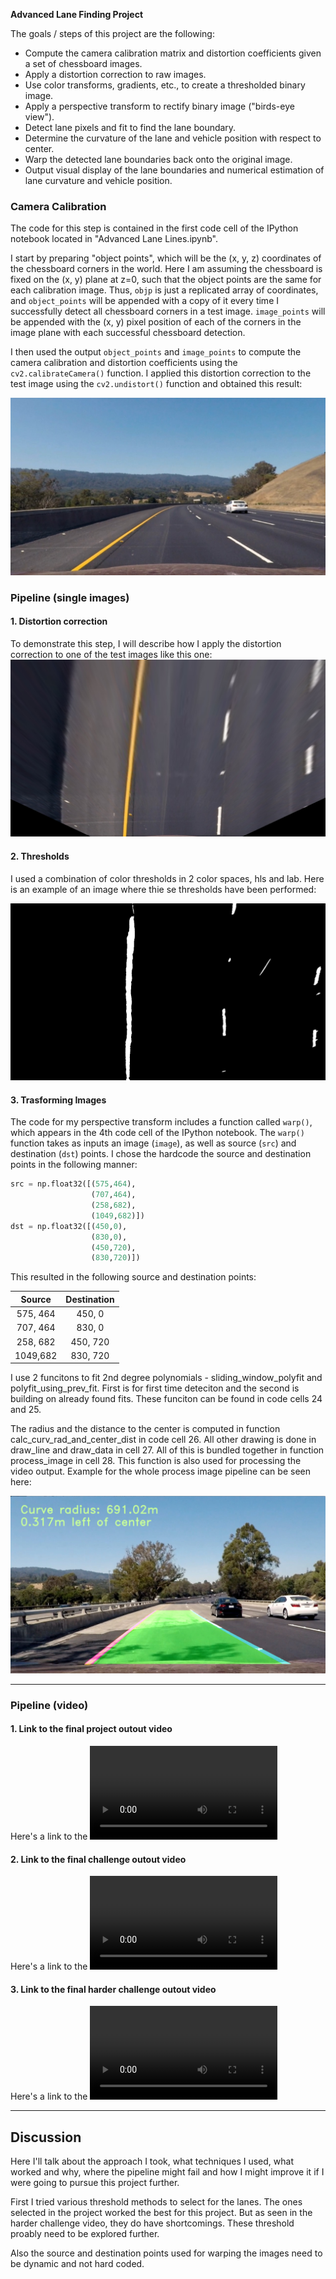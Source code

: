 **Advanced Lane Finding Project**

The goals / steps of this project are the following:

* Compute the camera calibration matrix and distortion coefficients given a set of chessboard images.
* Apply a distortion correction to raw images.
* Use color transforms, gradients, etc., to create a thresholded binary image.
* Apply a perspective transform to rectify binary image ("birds-eye view").
* Detect lane pixels and fit to find the lane boundary.
* Determine the curvature of the lane and vehicle position with respect to center.
* Warp the detected lane boundaries back onto the original image.
* Output visual display of the lane boundaries and numerical estimation of lane curvature and vehicle position.

[//]: # (Image References)

[image1]: ./output_images/Undistorted.jpg "Undistorted"
[image2]: ./output_images/Undistorted_and_Warped_Image.jpg "Road Transformed"
[image3]: ./output_images/Threshold.jpg "Binary Example"
[image4]: ./output_images/ProcessedImage.jpg "Output"
[video1]: ./project_video.mp4 "Project Video"
[video2]: ./challenge_video_output.mp4 "Challenge Video"
[video3]: ./harder_challenge_video_output.mp4 "Harder Challenge Video"

### Camera Calibration

The code for this step is contained in the first code cell of the IPython notebook located in "Advanced Lane Lines.ipynb".  

I start by preparing "object points", which will be the (x, y, z) coordinates of the chessboard corners in the world. Here I am assuming the chessboard is fixed on the (x, y) plane at z=0, such that the object points are the same for each calibration image.  Thus, `objp` is just a replicated array of coordinates, and `object_points` will be appended with a copy of it every time I successfully detect all chessboard corners in a test image.  `image_points` will be appended with the (x, y) pixel position of each of the corners in the image plane with each successful chessboard detection.  

I then used the output `object_points` and `image_points` to compute the camera calibration and distortion coefficients using the `cv2.calibrateCamera()` function.  I applied this distortion correction to the test image using the `cv2.undistort()` function and obtained this result: 

![alt text][image1]

### Pipeline (single images)

#### 1. Distortion correction

To demonstrate this step, I will describe how I apply the distortion correction to one of the test images like this one:
![alt text][image2]

#### 2. Thresholds

I used a combination of color thresholds in 2 color spaces, hls and lab. Here is an example of an image where thie se thresholds have been performed:

![alt text][image3]

#### 3. Trasforming Images

The code for my perspective transform includes a function called `warp()`, which appears in the 4th code cell of the IPython notebook. The `warp()` function takes as inputs an image (`image`), as well as source (`src`) and destination (`dst`) points.  I chose the hardcode the source and destination points in the following manner:

```python
src = np.float32([(575,464),
                  (707,464), 
                  (258,682), 
                  (1049,682)])
dst = np.float32([(450,0),
                  (830,0),
                  (450,720),
                  (830,720)])
```

This resulted in the following source and destination points:

| Source        | Destination   | 
|:-------------:|:-------------:| 
| 575, 464      | 450, 0        | 
| 707, 464      | 830, 0        |
| 258, 682      | 450, 720      |
| 1049,682      | 830, 720      |

I use 2 funcitons to fit 2nd degree polynomials - sliding_window_polyfit and polyfit_using_prev_fit. 
First is for first time deteciton and the second is building on already found fits.
These funciton can be found in code cells 24 and 25.

The radius and the distance to the center is computed in function calc_curv_rad_and_center_dist in code cell 26.
All other drawing is done in draw_line and draw_data in cell 27.
All of this is bundled together in function process_image in cell 28.
This function is also used for processing the video output.
Example for the whole process image pipeline can be seen here:

![alt text][image4]

---

### Pipeline (video)

#### 1. Link to the final project outout video
Here's a link to the ![Project Video][video1]

#### 2. Link to the final challenge outout video
Here's a link to the ![Challenge Video][video2]

#### 3. Link to the final harder challenge outout video
Here's a link to the ![Harder Challenge Video][video3]

---

## Discussion

Here I'll talk about the approach I took, what techniques I used, what worked and why, where the pipeline might fail and how I might improve it if I were going to pursue this project further.  

First I tried various threshold methods to select for the lanes.
The ones selected in the project worked the best for this project.
But as seen in the harder challenge video, they do have shortcomings.
These threshold proably need to be explored further.

Also the source and destination points used for warping the images need to be dynamic and not hard coded.
